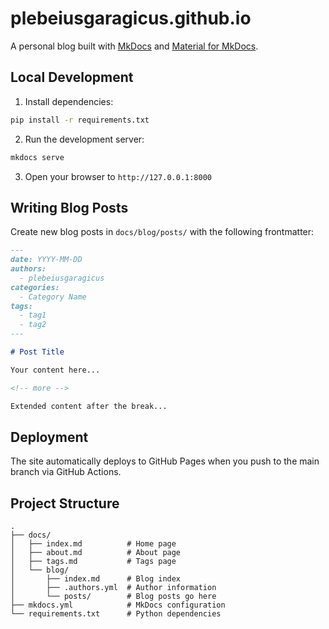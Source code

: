 # plebeiusgaragicus.github.io

A personal blog built with [MkDocs](https://www.mkdocs.org/) and [Material for MkDocs](https://squidfunk.github.io/mkdocs-material/).

## Local Development

1. Install dependencies:
```bash
pip install -r requirements.txt
```

2. Run the development server:
```bash
mkdocs serve
```

3. Open your browser to `http://127.0.0.1:8000`

## Writing Blog Posts

Create new blog posts in `docs/blog/posts/` with the following frontmatter:

```markdown
---
date: YYYY-MM-DD
authors:
  - plebeiusgaragicus
categories:
  - Category Name
tags:
  - tag1
  - tag2
---

# Post Title

Your content here...

<!-- more -->

Extended content after the break...
```

## Deployment

The site automatically deploys to GitHub Pages when you push to the main branch via GitHub Actions.

## Project Structure

```
.
├── docs/
│   ├── index.md          # Home page
│   ├── about.md          # About page
│   ├── tags.md           # Tags page
│   └── blog/
│       ├── index.md      # Blog index
│       ├── .authors.yml  # Author information
│       └── posts/        # Blog posts go here
├── mkdocs.yml            # MkDocs configuration
└── requirements.txt      # Python dependencies
```